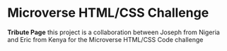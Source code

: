 # Microverse HTML/CSS Challenge

**Tribute Page** this project is a collaboration between Joseph from Nigeria and Eric from Kenya for the Microverse HTML/CSS Code challenge
